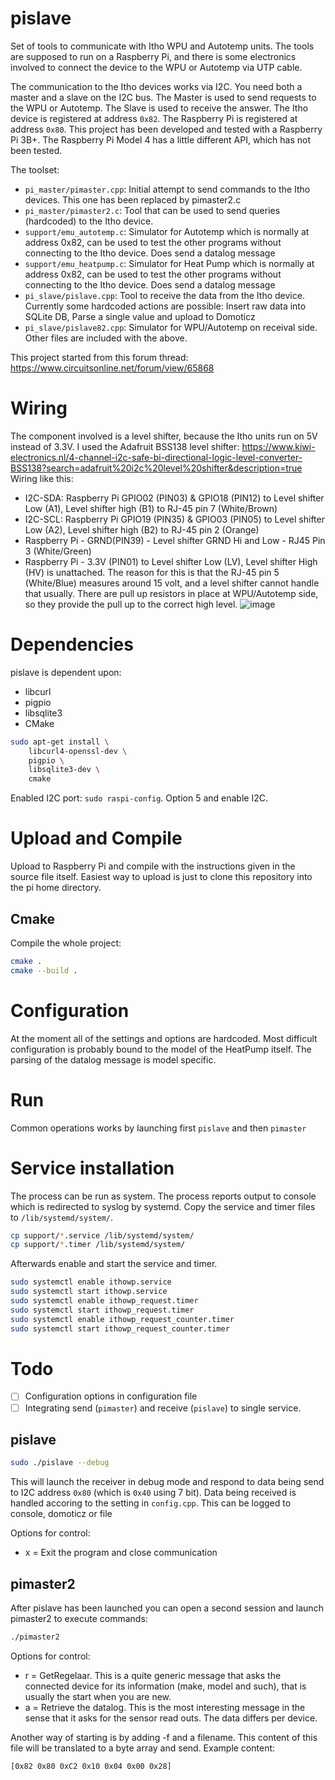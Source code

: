 # pislave
Set of tools to communicate with Itho WPU and Autotemp units.
The tools are supposed to run on a Raspberry Pi, and there is some electronics involved to connect
the device to the WPU or Autotemp via UTP cable.

The communication to the Itho devices works via I2C. You need both a master and a slave on the I2C bus.
The Master is used to send requests to the WPU or Autotemp. The Slave is used to receive the answer.
The Itho device is registered at address `0x82`. The Raspberry Pi is registered at address `0x80`.
This project has been developed and tested with a Raspberry Pi 3B+. The Raspberry Pi Model 4 has a
little different API, which has not been tested.

The toolset:
- `pi_master/pimaster.cpp`: Initial attempt to send commands to the Itho devices. This one has been replaced by pimaster2.c
- `pi_master/pimaster2.c`: Tool that can be used to send queries (hardcoded) to the Itho device.
- `support/emu_autotemp.c`: Simulator for Autotemp which is normally at address 0x82, can be used to test the other programs without connecting to the Itho device. Does send a datalog message
- `support/emu_heatpump.c`: Simulator for Heat Pump which is normally at address 0x82, can be used to test the other programs without connecting to the Itho device. Does send a datalog message
- `pi_slave/pislave.cpp`: Tool to receive the data from the Itho device. Currently some hardcoded actions are possible: Insert raw data into SQLite DB, Parse a single value and upload to Domoticz
- `pi_slave/pislave82.cpp`: Simulator for WPU/Autotemp on receival side.
Other files are included with the above.

This project started from this forum thread: https://www.circuitsonline.net/forum/view/65868

# Wiring
The component involved is a level shifter, because the Itho units run on 5V instead of 3.3V.
I used the Adafruit BSS138 level shifter: https://www.kiwi-electronics.nl/4-channel-i2c-safe-bi-directional-logic-level-converter-BSS138?search=adafruit%20i2c%20level%20shifter&description=true
Wiring like this:
- I2C-SDA: Raspberry Pi GPIO02 (PIN03) & GPIO18 (PIN12) to Level shifter Low (A1), Level shifter high (B1) to RJ-45 pin 7 (White/Brown)
- I2C-SCL: Raspberry Pi GPIO19 (PIN35) & GPIO03 (PIN05) to Level shifter Low (A2), Level shifter high (B2) to RJ-45 pin 2 (Orange)
- Raspberry Pi - GRND(PIN39) - Level shifter GRND Hi and Low - RJ45 Pin 3 (White/Green)
- Raspberry Pi - 3.3V (PIN01) to Level shifter Low (LV), Level shifter High (HV) is unattached. The reason for this is that the RJ-45 pin 5 (White/Blue) measures around 15 volt, and a level shifter cannot handle that usually. 
There are pull up resistors in place at WPU/Autotemp side, so they provide the pull up to the correct high level.
![image](https://github.com/ootjersb/pislave/blob/master/wiring-schema.png?raw=true) 
 
# Dependencies
pislave is dependent upon:
- libcurl
- pigpio
- libsqlite3
- CMake

```bash
sudo apt-get install \
	libcurl4-openssl-dev \
	pigpio \ 
	libsqlite3-dev \
	cmake
```

Enabled I2C port: `sudo raspi-config`. Option 5 and enable I2C.
 
# Upload and Compile
Upload to Raspberry Pi and compile with the instructions given in the source file itself.
Easiest way to upload is just to clone this repository into the pi home directory.

## Cmake
Compile the whole project:
```bash
cmake .
cmake --build .
```

# Configuration
At the moment all of the settings and options are hardcoded. Most difficult configuration is probably bound to the model of the HeatPump itself. The parsing of the datalog message is model specific.

# Run
Common operations works by launching first `pislave` and then `pimaster`

# Service installation
The process can be run as system. The process reports output to console which is redirected to syslog by systemd.
Copy the service and timer files to `/lib/systemd/system/`.
```bash
cp support/*.service /lib/systemd/system/
cp support/*.timer /lib/systemd/system/
```
Afterwards enable and start the service and timer.
```bash
sudo systemctl enable ithowp.service
sudo systemctl start ithowp.service
sudo systemctl enable ithowp_request.timer
sudo systemctl start ithowp_request.timer
sudo systemctl enable ithowp_request_counter.timer
sudo systemctl start ithowp_request_counter.timer
```

# Todo
- [ ] Configuration options in configuration file
- [ ] Integrating send (`pimaster`) and receive (`pislave`) to single service.

## pislave
```bash
sudo ./pislave --debug
```

This will launch the receiver in debug mode and respond to data being send to I2C address `0x80` (which is `0x40` using 7 bit).
Data being received is handled accoring to the setting in `config.cpp`. This can be logged to console, domoticz or file

Options for control:  
- x = Exit the program and close communication

## pimaster2
After pislave has been launched you can open a second session and launch pimaster2 to execute commands:
```bash
./pimaster2
```

Options for control:  
- r = GetRegelaar. This is a quite generic message that asks the connected device for its information (make, model and such), that is usually the start when you are new.  
- a = Retrieve the datalog. This is the most interesting message in the sense that it asks for the sensor read outs. The data differs per device.

Another way of starting is by adding -f and a filename. This content of this file will be translated to a byte array and send. Example content:
```
[0x82 0x80 0xC2 0x10 0x04 0x00 0x28]
```
